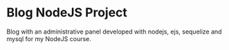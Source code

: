 # Blog NodeJS Project

Blog with an administrative panel developed with nodejs, ejs, sequelize and mysql for my NodeJS course.

 
